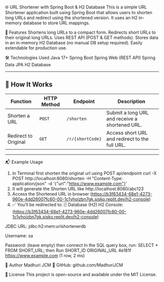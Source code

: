 🌐 URL Shortener with Spring Boot & H2 Database
This is a simple URL Shortener application built using Spring Boot that allows users to shorten long URLs and redirect using the shortened version. It uses an H2 in-memory database to store URL mappings.

🚀 Features
Shortens long URLs to a compact form.
Redirects short URLs to their original long URLs.
Uses REST API (POST & GET methods).
Stores data in an in-memory H2 Database (no manual DB setup required).
Easily extendable for production use.

🛠 Technologies Used
Java 17+
Spring Boot
Spring Web (REST API)
Spring Data JPA
H2 Database

---

## 🔗 How It Works

| Function             | HTTP Method | Endpoint             | Description                                      |
|----------------------|-------------|----------------------|--------------------------------------------------|
| Shorten a URL        | `POST`      | `/shorten`           | Submit a long URL and receive a shortened URL.   |
| Redirect to Original | `GET`       | `/r/{shortCode}`     | Access short URL and redirect to the full URL.   |

---

📬 Example Usage
1. In Terminal first shorten the original url using POST api/endpoint curl -X POST http://localhost:8080/shorten -H "Content-Type:     
   application/json" -d '{"url":"https://www.example.com"}'
2. It will generate the Shorten URL like http://localhost:8080/abc123
3. Access the Shortened URL in browser (https://b3f63434-68e1-4273-960e-4dd26007fc60-00-1c1yhojzbn7gk.sisko.replit.dev/h2-console)
4. ✅ You’ll be redirected to: 🗄 Database (H2) H2 Console: (https://b3f63434-68e1-4273-960e-4dd26007fc60-00-1c1yhojzbn7gk.sisko.replit.dev/h2-console)

JDBC URL: jdbc:h2:mem:urlshortenerdb

Username: sa

Password: (leave empty) 
then connect 
In the SQL query box, run: 
SELECT * FROM SHORT_URL; 
then Run 
SHORT_ID   ORIGINAL_URL
4e181f     https://www.example.com 
(1 row, 2 ms)

🙌 Author 
Madhuri JCM 
🔗 GitHub: github.com/MadhuriJCM

📄 License 
This project is open-source and available under the MIT License.
